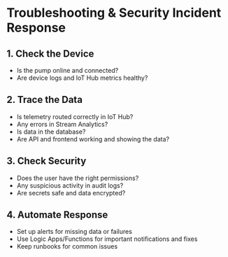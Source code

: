 # Troubleshooting & Security Incident Response

## 1. Check the Device
- Is the pump online and connected?
- Are device logs and IoT Hub metrics healthy?

## 2. Trace the Data
- Is telemetry routed correctly in IoT Hub?
- Any errors in Stream Analytics?
- Is data in the database?
- Are API and frontend working and showing the data?

## 3. Check Security
- Does the user have the right permissions?
- Any suspicious activity in audit logs?
- Are secrets safe and data encrypted?

## 4. Automate Response
- Set up alerts for missing data or failures
- Use Logic Apps/Functions for important notifications and fixes
- Keep runbooks for common issues
